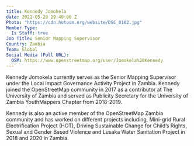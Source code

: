 ```yaml
---
title: Kennedy Jomokela
date: 2021-05-20 19:40:00 Z
Photo: "https://cdn.hotosm.org/website/DSC_0102.jpg"
Member Type:
  Is Staff: true
Job Title: Senior Mapping Supervisor
Country: Zambia
Team: Global
Social Media (Full URL):
  OSM: https://www.openstreetmap.org/user/Jomokela%20Kennedy
---
```


Kennedy Jomokela currently serves as the Senior Mapping Supervisor under the Local Impact Governance Activity Project in Zambia. Kennedy joined the OpenStreetMap community in 2017 as a contributor at The University of Zambia and served as Publicity Secretary for the University of Zambia YouthMappers Chapter from 2018-2019.

Kennedy is also an active member of the OpenStreetMap Zambia community and has worked on different projects including, Mini-grid Rural Electrification Project (HOT), Driving Sustainable Change for Child’s Rights, Sexual and Gender Based Violence and  Lusaka Water Sanitation  Project in 2018 and 2020 in Zambia.